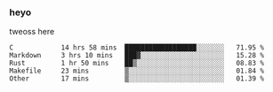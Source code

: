 ### heyo
tweoss here

<!--START_SECTION:waka-->

```text
C            14 hrs 58 mins  ██████████████████░░░░░░░   71.95 %
Markdown     3 hrs 10 mins   ███▓░░░░░░░░░░░░░░░░░░░░░   15.28 %
Rust         1 hr 50 mins    ██▒░░░░░░░░░░░░░░░░░░░░░░   08.83 %
Makefile     23 mins         ▒░░░░░░░░░░░░░░░░░░░░░░░░   01.84 %
Other        17 mins         ▒░░░░░░░░░░░░░░░░░░░░░░░░   01.39 %
```

<!--END_SECTION:waka-->

<!--
**Tweoss/tweoss** is a ✨ _special_ ✨ repository because its `README.md` (this file) appears on your GitHub profile.

Here are some ideas to get you started:

- 🔭 I’m currently working on ...
- 🌱 I’m currently learning ...
- 👯 I’m looking to collaborate on ...
- 🤔 I’m looking for help with ...
- 💬 Ask me about ...
- 📫 How to reach me: ...
- 😄 Pronouns: ...
- ⚡ Fun fact: ...
-->
